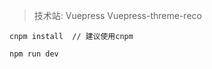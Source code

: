 > 技术站: Vuepress Vuepress-threme-reco


```
cnpm install  // 建议使用cnpm
```
```
npm run dev  
```









